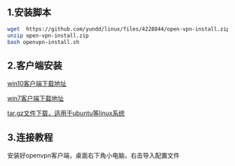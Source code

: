 ## 1.安装脚本
```bash
wget  https://github.com/yundd/linux/files/4228844/open-vpn-install.zip
unzip open-vpn-install.zip
bash openvpn-install.sh
```
## 2.客户端安装
[win10客户端下载地址](https://swupdate.openvpn.org/community/releases/openvpn-install-2.4.8-I602-Win10.exe)

[win7客户端下载地址](https://swupdate.openvpn.org/community/releases/openvpn-install-2.4.8-I602-Win7.exe)

[tar.gz文件下载，适用于ubuntu等linux系统](https://swupdate.openvpn.org/community/releases/openvpn-2.4.8.tar.gz)
## 3.连接教程
安装好openvpn客户端，桌面右下角小电脑，右击导入配置文件
